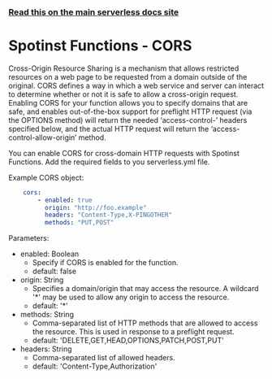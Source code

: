 <!--
title: Serverless Framework - Spotinst Functions Guide - CORS
menuText: CORS
menuOrder: 8
description: How to enable and use CORS
layout: Doc
-->

<!-- DOCS-SITE-LINK:START automatically generated -->
### [Read this on the main serverless docs site](https://www.serverless.com/framework/docs/providers/spotinst/guide/cors)
<!-- DOCS-SITE-LINK:END -->

# Spotinst Functions - CORS
Cross-Origin Resource Sharing is a mechanism that allows restricted resources on a web page to be requested from a domain outside of the original. CORS defines a way in which a web service and server can interact to determine whether or not it is safe to allow a cross-origin request. Enabling CORS for your function allows you to specify domains that are safe, and enables out-of-the-box support for preflight HTTP request (via the OPTIONS method) will return the needed ‘access-control-’ headers specified below, and the actual HTTP request will return the ‘access-control-allow-origin’ method.

You can enable CORS for cross-domain HTTP requests with Spotinst Functions. Add the required fields to you serverless.yml file.

Example CORS object:
```yml
    cors:
        - enabled: true
          origin: "http://foo.example"
          headers: "Content-Type,X-PINGOTHER"
          methods: "PUT,POST"
```

Parameters:
  - enabled: Boolean
    - Specify if CORS is enabled for the function.
    - default: false
  - origin: String
    - Specifies a domain/origin that may access the resource. A wildcard '*' may be used to allow any origin to access the resource.
    - default: '*'
  - methods: String
    - Comma-separated list of HTTP methods that are allowed to access the resource. This is used in response to a preflight request.
    - default: 'DELETE,GET,HEAD,OPTIONS,PATCH,POST,PUT'
  - headers: String
    - Comma-separated list of allowed headers.
    - default: 'Content-Type,Authorization'
  



